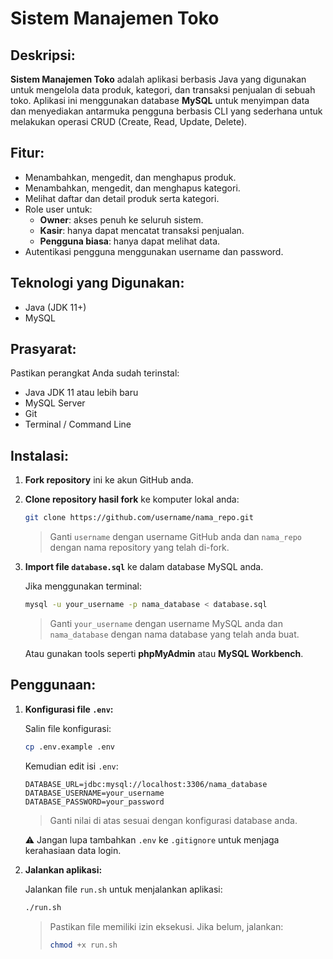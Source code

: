 # Sistem Manajemen Toko

## Deskripsi:

**Sistem Manajemen Toko** adalah aplikasi berbasis Java yang digunakan untuk mengelola data produk, kategori, dan transaksi penjualan di sebuah toko. Aplikasi ini menggunakan database **MySQL** untuk menyimpan data dan menyediakan antarmuka pengguna berbasis CLI yang sederhana untuk melakukan operasi CRUD (Create, Read, Update, Delete).

## Fitur:

- Menambahkan, mengedit, dan menghapus produk.
- Menambahkan, mengedit, dan menghapus kategori.
- Melihat daftar dan detail produk serta kategori.
- Role user untuk:
  - **Owner**: akses penuh ke seluruh sistem.
  - **Kasir**: hanya dapat mencatat transaksi penjualan.
  - **Pengguna biasa**: hanya dapat melihat data.
- Autentikasi pengguna menggunakan username dan password.

## Teknologi yang Digunakan:

- Java (JDK 11+)
- MySQL

## Prasyarat:

Pastikan perangkat Anda sudah terinstal:

- Java JDK 11 atau lebih baru
- MySQL Server
- Git
- Terminal / Command Line

## Instalasi:

1. **Fork repository** ini ke akun GitHub anda.

2. **Clone repository hasil fork** ke komputer lokal anda:

   ```bash
   git clone https://github.com/username/nama_repo.git
   ```

   > Ganti `username` dengan username GitHub anda dan `nama_repo` dengan nama repository yang telah di-fork.

3. **Import file `database.sql`** ke dalam database MySQL anda.

   Jika menggunakan terminal:

   ```bash
   mysql -u your_username -p nama_database < database.sql
   ```

   > Ganti `your_username` dengan username MySQL anda dan `nama_database` dengan nama database yang telah anda buat.

   Atau gunakan tools seperti **phpMyAdmin** atau **MySQL Workbench**.

## Penggunaan:

1. **Konfigurasi file `.env`:**

   Salin file konfigurasi:

   ```bash
   cp .env.example .env
   ```

   Kemudian edit isi `.env`:

   ```env
   DATABASE_URL=jdbc:mysql://localhost:3306/nama_database
   DATABASE_USERNAME=your_username
   DATABASE_PASSWORD=your_password
   ```

   > Ganti nilai di atas sesuai dengan konfigurasi database anda.

   ⚠️ Jangan lupa tambahkan `.env` ke `.gitignore` untuk menjaga kerahasiaan data login.

2. **Jalankan aplikasi:**

   Jalankan file `run.sh` untuk menjalankan aplikasi:

   ```bash
   ./run.sh
   ```

   > Pastikan file memiliki izin eksekusi. Jika belum, jalankan:
   >
   > ```bash
   > chmod +x run.sh
   > ```
